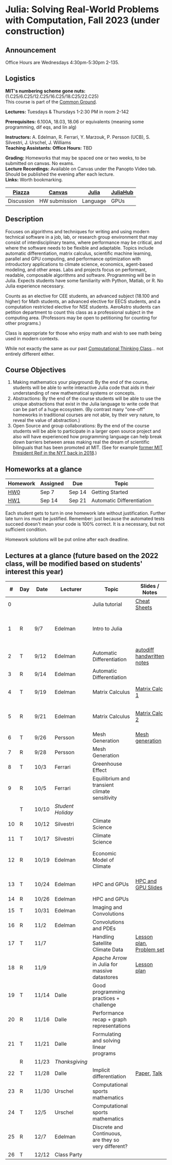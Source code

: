 # Julia: Solving Real-World Problems with Computation, Fall 2023 (under construction)

## Announcement
Office Hours are Wednesdays 4:30pm-5:30pm 2-135.

## Logistics

**MIT's numbering scheme gone nuts:** (1.C25/6.C25/12.C25/16.C25/18.C25/22.C25)  
This course is part of the [Common Ground](https://computing.mit.edu/cross-cutting/common-ground-for-computing-education/common-ground-subjects/).  

**Lectures:** Tuesdays & Thursdays 1-2:30 PM in room 2-142 

**Prerequisites:** 6.100A, 18.03, 18.06 or equivalents (meaning some programming, dif eqs, and lin alg) 

**Instructors:** A. Edelman, R. Ferrari, Y. Marzouk, P. Persson (UCB), S. Silvestri, J. Urschel, J. Williams  
**Teaching Assistants:** 
**Office Hours:** TBD

**Grading:** Homeworks that may be spaced one or two weeks, to be submitted on canvas. No exams.  
**Lecture Recordings:** Available on Canvas under the Panopto Video tab. Should be published the evening after each lecture.  
**Links:** Worth bookmarking.  

| [Piazza](https://piazza.com/class/lm7pcjq3cbq2fm) | [Canvas](https://canvas.mit.edu/courses/21713) | [Julia](https://julialang.org/) | [JuliaHub](https://juliahub.com/ui/Home) |
| ----------------------------------------------- | ---------------------------------------------- | ------------------------------- | ---------------------------------------- |
| Discussion                                      | HW submission                                  | Language                        | GPUs                                     |

## Description

Focuses on algorithms and techniques for writing and using modern technical software in a job, lab, or research group environment that may consist of interdisciplinary teams, where performance may be critical, and where the software needs to be flexible and adaptable. Topics include automatic differentiation, matrix calculus, scientific machine learning, parallel and GPU computing, and performance optimization with introductory applications to climate science, economics, agent-based modeling, and other areas. Labs and projects focus on performant, readable, composable algorithms and software. Programming will be in Julia. Expects students have some familiarity with Python, Matlab, or R. No Julia experience necessary.

Counts as an elective for CEE students, an advanced subject (18.100 and higher) for Math students, an advanced elective for EECS students, and a computation restricted elective for NSE students. AeroAstro students can petition department to count this class as a professional subject in the computing area.
(Professors may be open to petitioning for counting for other programs.)

Class is appropriate for those who enjoy math and wish to see math being used in modern contexts.

While not exactly the same as our past [Computational Thinking Class](https://computationalthinking.mit.edu/)... not entirely different either.

## Course Objectives

1. Making mathematics your playground: By the end of the course, students will be able to write interactive Julia code that aids in their understanding of new mathematical systems or concepts.
2. Abstractions: By the end of the course students will be able to use the unique abstractions that exist in the Julia language to write code that can be part of a huge ecosystem.  (By contrast many  "one-off"  homeworks in traditional courses are not able, by their very nature, to reveal the value of abstraction.)
3. Open Source and group collaborations: By the end of the course students will be able to participate in a larger open source project and also will have experienced how programming language can help break down barriers between areas making real the dream of scientific bilinguals that has been promoted at MIT. (See for example [former MIT President Reif in the NYT back in 2018](https://www.nytimes.com/2018/10/15/technology/mit-college-artificial-intelligence.html).)
   

## Homeworks at a glance

| Homework                                                                                               | Assigned | Due    | Topic                                             |
| ------------------------------------------------------------------------------------------------------ | -------- | ------ | ------------------------------------------------- |
| [HW0](https://mit-c25-fall23.netlify.app/homeworks/hw0)                                                | Sep 7    | Sep 14 | Getting Started                                   |
| [HW1](https://mit-c25-fall23.netlify.app/homeworks/hw1)                                                | Sep 14   | Sep 21 | Automatic Differentiation                         |

Each student gets to turn in one homework late without justification.
Further late turn ins must be justified.
Remember: just because the automated tests succeed doesn't mean your code is 100% correct.
It is a necessary, but not sufficient condition.

Homework solutions will be put online after each deadline.

## Lectures at a glance   (future based on the 2022 class, will be modified based on students' interest this year)

| #      | Day | Date  | Lecturer                        | Topic                                                | Slides / Notes                                                                                                                                                                                                       | Notebooks                                                                                                                                                                                                   |
| ------ | --- | ----- | ------------------------------- | ---------------------------------------------------- | -------------------------------------------------------------------------------------------------------------------------------------------------------------------------------------------------------------------- | ----------------------------------------------------------------------------------------------------------------------------------------------------------------------------------------------------------- |
| 0      |     |       |                             | Julia tutorial                                       | [Cheat Sheets](https://computationalthinking.mit.edu/Fall23/cheatsheets/)                                                                                                                                            |                                                                                   |
| 1      | R   | 9/7| Edelman                         | Intro to Julia                                       |                                                                                                                                                                                                                      | [Intro to Julia](https://gdalle.github.io/IntroJulia/), [Tutorial](https://mit-c25-fall23.netlify.app/notebooks/0_julia_tutorial), [Hyperbolic Corgi](https://mit-c25-fall23.netlify.app/notebooks/1_hyperbolic_corgi), [Images](https://mit-c25-fall23.netlify.app/notebooks/1_images), [Abstraction](https://mit-c25-fall23.netlify.app/notebooks/1_abstraction), |
| 2      | T   | 9/12 | Edelman                         | Automatic Differentiation                            | [autodiff handwritten notes](https://github.com/mitmath/JuliaComputation/blob/ec6861bc9396d2b577f1bbc8136683d4298d7dc8/slides/ad_handwritten.pdf)  |[[AutoDiff jupyter notebook]](https://github.com/mitmath/18337/blob/master/lecture1/AutoDiff.ipynb), [[autodiff video]](https://www.youtube.com/watch?v=vAp6nUMrKYg)                                            |
| 3      | R   | 9/14  | Edelman                         | Automatic Differentiation                            |                                                                                                | [Reverse Mode AutoDiff Demo](https://simeonschaub.github.io/ReverseModePluto/notebook.html)          |
| 4     | T   | 9/19  | Edelman                         |        Matrix Calculus                                      | [Matrix Calc 1](https://docs.google.com/presentation/d/1TGZ5I3ZP907-itZrslKF4miReNzV1dAOXNU4QMCHkd8/edit#slide=id.p)                                                                                                 | [Matrix Jacobians](<https://mit-c25-fall22.netlify.app/notebooks/2_matrix_jacobians>), [Finite Differences](<https://mit-c25-fall22.netlify.app/notebooks/2_finite_differences>)                                                                                                                                                   |
| 5      | R   | 9/21  | Edelman                         | Matrix Calculus                                      | [Matrix Calc 2](https://docs.google.com/presentation/d/1IuwijmdWCes1Quh1gJxbHoMbA50Tk0xxXnaPvu3tQjQ/edit#slide=id.g15504621cdd_0_0)                                                                                  | [Linear Transformations](https://mit-c25-fall22.netlify.app/notebooks/3_linear_transformations), [Symmetric Eigenproblems](https://mit-c25-fall22.netlify.app/notebooks/3_symmetric_eigenvalue_derivatives)                                                                                                              |
| 6      | T   | 9/26  | Persson                         | Mesh Generation                                      | [Mesh generation](slides/mesh_generation.pdf)                                                                                                                                                                        | [Computational Geometry](https://mit-c25-fall22.netlify.app/notebooks/4_computational_geometry)                                                                                                                    |
| 7      | R   | 9/28  | Persson                         | Mesh Generation                                      |                                                                                                                                                                                                                      |
| 8      | T   | 10/3  | Ferrari                         | Greenhouse Effect                                    |                                                                                                                                                                                                                      | [Greenhouse effect](https://mit-c25-fall22.netlify.app/notebooks/8_greenhouse_effect)                                                                                                                              |
| 9      | R   | 10/5  | Ferrari                         | Equilibrium and transient climate sensitivity        |                                                                                                                                                                                                                      | [Climate sensitivity](https://mit-c25-fall22.netlify.app/notebooks/9_climate_sensitivity.html)                                                                                                                     |
|        | T   | 10/10 | *Student Holiday*               |                                                      |
| 10     | R   | 10/12 | Silvestri                       | Climate Science                                      |                                                                                                                                                                                                                      | [Solving the climate system](https://mit-c25-fall22.netlify.app/notebooks/10_climate_science)                                                                                                                      |
| 11     | T   | 10/17 | Silvestri                       | Climate Science                                      |                                                                                                                                                                                                                      |                                                                                                                                                                                                             |
| 12     | R   | 10/19 | Edelman                         | Economic Model of Climate                            |                                                                                                                                                                                                                      | [Economic Model](https://computationalthinking.mit.edu/Fall23/climate_science/inverse_climate_model/), [Optimization with JUMP](https://computationalthinking.mit.edu/Fall23/climate_science/optimization_with_JuMP/)                   |
| 13     | T   | 10/24 | Edelman                         | HPC and GPUs                                         | [HPC and GPU Slides](https://docs.google.com/presentation/d/1i6w4p26r_9lu_reHYZDIVnzh-4SdERVAoSI5i42lBU8/edit?usp=sharing)                                                                                           | [N-body with FLoops](https://mit-c25-fall22.netlify.app/notebooks/floop_nbody), [JuliaHub demo](https://mit-c25-fall22.netlify.app/notebooks/juliahub_in_class_110122)                                                    |
| 14     | R   | 10/26 | Edelman                         | HPC and GPUs                                         |
| 15     | T   | 10/31 | Edelman                         | Imaging and Convolutions                             |
| 16     | R   | 11/2  | Edelman                         | Convolutions and PDEs                                |
| 17     | T   | 11/7 |                        | Handling Satellite Climate Data                      | [Lesson plan](https://docs.google.com/document/d/1G_FKAgjBiHD4XdCW6kH5-x_3rz2JiCIkil5xIxT0eEg/edit), [Problem set](https://docs.google.com/document/d/1AAsKg9ZclFNPI_vDZP-9FVif8qBwBLvonIS-DBu4c7k/edit?usp=sharing) |
| 18     | R   | 11/9 |                        | Apache Arrow in Julia for massive datastores         | [Lesson plan](https://docs.google.com/document/d/15DKYzkX00B8ottqq-Qv51oo30iU3VJezu0U82R-1EJk/edit)                                                                                                                  |
| 19     | T   | 11/14 | Dalle                           | Good programming practices + challenge               |                                                                                                                                                                                                                      | [Good practices](https://mit-c25-fall22.netlify.app/notebooks/gdalle/good_practices), [Challenge](https://mit-c25-fall22.netlify.app/notebooks/gdalle/challenge)                                                          |
| 20     | R   | 11/16 | Dalle                           | Performance recap + graph representations            |                                                                                                                                                                                                                      | [Performance](https://mit-c25-fall22.netlify.app/notebooks/gdalle/performance), [Graphs](https://mit-c25-fall22.netlify.app/notebooks/gdalle/graphs)                                                                      |
| 21     | T   | 11/21| Dalle                           | Formulating and solving linear programs              |                                                                                                                                                                                                                      | [Linear programming](https://mit-c25-fall22.netlify.app/notebooks/gdalle/linear_programming)                                                                                                                       |
|        | R   | 11/23| *Thanksgiving*                  |                                                      |
| 22     | T   | 11/28 | Dalle                           | Implicit differentiation                             | [Paper](https://arxiv.org/abs/2105.15183), [Talk](https://youtu.be/TkVDcujVNJ4)                                                                                                                                      | [Package](https://github.com/gdalle/ImplicitDifferentiation.jl)                                                                                                                                             |                                                                                                                                                    |
| 23     | R   | 11/30  | Urschel                         | Computational sports mathematics                     |
| 24     | T   | 12/5  | Urschel                         | Computational sports mathematics                     |
| 25     | R   | 12/7  | Edelman                         | Discrete and Continuous, are they so very different? |                                                                                                                                                                                                                      |
| 26     | T   | 12/12 | Class Party                    |                                                      |



